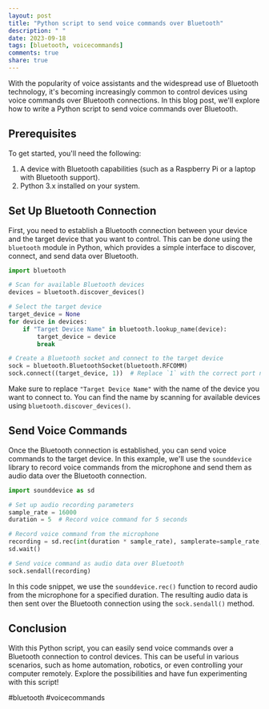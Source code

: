 ```yaml
---
layout: post
title: "Python script to send voice commands over Bluetooth"
description: " "
date: 2023-09-18
tags: [bluetooth, voicecommands]
comments: true
share: true
---
```


With the popularity of voice assistants and the widespread use of Bluetooth technology, it's becoming increasingly common to control devices using voice commands over Bluetooth connections. In this blog post, we'll explore how to write a Python script to send voice commands over Bluetooth.

## Prerequisites
To get started, you'll need the following:

1. A device with Bluetooth capabilities (such as a Raspberry Pi or a laptop with Bluetooth support).
2. Python 3.x installed on your system.

## Set Up Bluetooth Connection
First, you need to establish a Bluetooth connection between your device and the target device that you want to control. This can be done using the `bluetooth` module in Python, which provides a simple interface to discover, connect, and send data over Bluetooth.

```python
import bluetooth

# Scan for available Bluetooth devices
devices = bluetooth.discover_devices()

# Select the target device
target_device = None
for device in devices:
    if "Target Device Name" in bluetooth.lookup_name(device):
        target_device = device
        break

# Create a Bluetooth socket and connect to the target device
sock = bluetooth.BluetoothSocket(bluetooth.RFCOMM)
sock.connect((target_device, 1))  # Replace `1` with the correct port number
```

Make sure to replace `"Target Device Name"` with the name of the device you want to connect to. You can find the name by scanning for available devices using `bluetooth.discover_devices()`.

## Send Voice Commands
Once the Bluetooth connection is established, you can send voice commands to the target device. In this example, we'll use the `sounddevice` library to record voice commands from the microphone and send them as audio data over the Bluetooth connection.

```python
import sounddevice as sd

# Set up audio recording parameters
sample_rate = 16000
duration = 5  # Record voice command for 5 seconds

# Record voice command from the microphone
recording = sd.rec(int(duration * sample_rate), samplerate=sample_rate, channels=1)
sd.wait()

# Send voice command as audio data over Bluetooth
sock.sendall(recording)
```

In this code snippet, we use the `sounddevice.rec()` function to record audio from the microphone for a specified duration. The resulting audio data is then sent over the Bluetooth connection using the `sock.sendall()` method.

## Conclusion
With this Python script, you can easily send voice commands over a Bluetooth connection to control devices. This can be useful in various scenarios, such as home automation, robotics, or even controlling your computer remotely. Explore the possibilities and have fun experimenting with this script!

#bluetooth #voicecommands